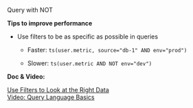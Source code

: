 Query with NOT

**Tips to improve performance**
- Use filters to be as specific as possible in queries

  - Faster: `ts(user.metric, source="db-1" AND env="prod")`

  - Slower: `ts(user.metric AND NOT env="dev")`

**Doc & Video:**

[Use Filters to Look at the Right Data](https://docs.wavefront.com/query_language_performance.html#use-filters-to-look-at-the-right-data)<br>
[Video: Query Language Basics](https://bcove.video/3FqMmPo)